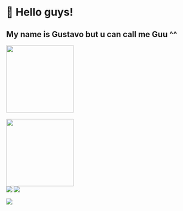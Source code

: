 
# 🌃 Hello guys!

## My name is Gustavo but u can call me Guu ^^

<div align="block">
  <a href="https://github.com/yasminleite">
  <img height="180em" src="https://github-readme-stats.vercel.app/api?username=yasminleite&show_icons=true&theme=dracula&include_all_commits=true&count_private=true"/>
</div>
  <br>

<div>
  <a href="https://github.com/yasminleite">
  <img height="180em" src="https://github-readme-stats.vercel.app/api/top-langs/?username=yasminleite&layout=compact&langs_count=7&theme=dark"/>
    
</div>

<div> 
    <a href="https://instagram.com/yasmiin.leite" target="_blank"><img src="https://img.shields.io/badge/-Instagram-%23E4405F?style=for-the-badge&logo=instagram&logoColor=white" target="_blank"></a>
  <a href="https://twitter.com/lleiteyasmin"></a>
<a href="https://twitter.com/lleiteyasmin" target="_blank"><img src="https://img.shields.io/badge/Twitter-1DA1F2?style=for-the-badge&logo=twitter&logoColor=white"></a>
</div>
	
![](https://komarev.com/ghpvc/?username=yasminleitet&color=DD6387)
